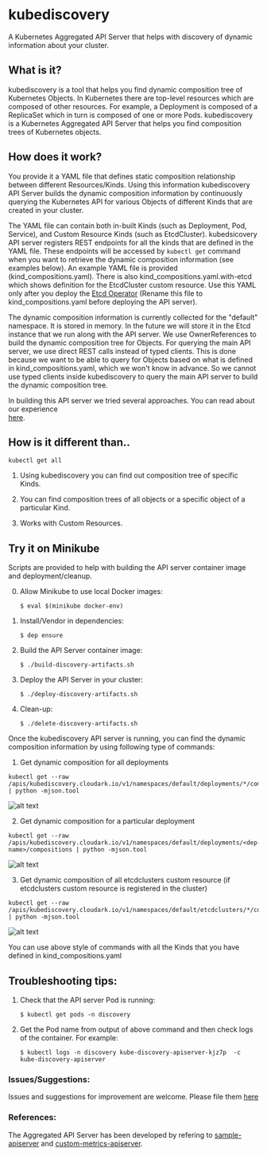 # kubediscovery

A Kubernetes Aggregated API Server that helps with discovery of dynamic information about your cluster.


## What is it?

kubediscovery is a tool that helps you find dynamic composition tree of Kubernetes Objects. 
In Kubernetes there are top-level resources which are composed of other resources. 
For example, a Deployment is composed of a ReplicaSet which in turn is composed of one or more Pods. 
kubediscovery is a Kubernetes Aggregated API Server that helps you find composition trees of Kubernetes objects.


## How does it work?

You provide it a YAML file that defines static composition relationship between different Resources/Kinds.
Using this information kubediscovery API Server builds the dynamic composition information by 
continuously querying the Kubernetes API for various Objects of different Kinds that are created in your cluster.

The YAML file can contain both in-built Kinds (such as Deployment, Pod, Service), and
Custom Resource Kinds (such as EtcdCluster).
kubedsicovery API server registers REST endpoints for all the kinds that are defined in the YAML file.
These endpoints will be accessed by `kubectl get` command when you want to retrieve the dynamic
composition information (see examples below). An example YAML file is provided (kind_compositions.yaml).
There is also kind_compositions.yaml.with-etcd which shows definition for the EtcdCluster custom resource.
Use this YAML only after you deploy the [Etcd Operator](https://github.com/coreos/etcd-operator)
(Rename this file to kind_compositions.yaml before deploying the API server).

The dynamic composition information is currently collected for the "default" namespace.
It is stored in memory. In the future we will store it in the Etcd instance that we run along with
the API server. We use OwnerReferences to build the dynamic composition tree for Objects.
For querying the main API server, we use direct REST calls instead of typed clients. 
This is done because we want to be able to query for Objects 
based on what is defined in kind_compositions.yaml, which we won't know in advance.
So we cannot use typed clients inside kubediscovery to query the main API server to build the dynamic composition tree.

In building this API server we tried several approaches. You can read about our experience  
[here](https://medium.com/@cloudark/our-journey-in-building-a-kubernetes-aggregated-api-server-29a4f9c1de22).


## How is it different than..

```
kubectl get all
```

1) Using kubediscovery you can find out composition tree of specific Kinds.

2) You can find composition trees of all objects or a specific object of a particular Kind.

3) Works with Custom Resources.


## Try it on Minikube


Scripts are provided to help with building the API server container image and deployment/cleanup.

0) Allow Minikube to use local Docker images: 

   `$ eval $(minikube docker-env)`

1) Install/Vendor in dependencies:

   `$ dep ensure`

2) Build the API Server container image:

   `$ ./build-discovery-artifacts.sh`

3) Deploy the API Server in your cluster:

   `$ ./deploy-discovery-artifacts.sh`

4) Clean-up:

    `$ ./delete-discovery-artifacts.sh`


Once the kubediscovery API server is running, you can find the dynamic composition information by using following type of commands:


1) Get dynamic composition for all deployments

```
kubectl get --raw /apis/kubediscovery.cloudark.io/v1/namespaces/default/deployments/*/compositions | python -mjson.tool
```

![alt text](https://github.com/cloud-ark/kubediscovery/raw/master/docs/all-deployments.png)


2) Get dynamic composition for a particular deployment

```
kubectl get --raw /apis/kubediscovery.cloudark.io/v1/namespaces/default/deployments/<dep-name>/compositions | python -mjson.tool
```

![alt text](https://github.com/cloud-ark/kubediscovery/raw/master/docs/single-deployment.png)


3) Get dynamic composition of all etcdclusters custom resource (if etcdclusters custom resource is registered in the cluster)

```
kubectl get --raw /apis/kubediscovery.cloudark.io/v1/namespaces/default/etcdclusters/*/compositions | python -mjson.tool
```

![alt text](https://github.com/cloud-ark/kubediscovery/raw/master/docs/etcd-clusters.png)

You can use above style of commands with all the Kinds that you have defined in kind_compositions.yaml


## Troubleshooting tips:

1) Check that the API server Pod is running: 

   `$ kubectl get pods -n discovery`

2) Get the Pod name from output of above command and then check logs of the container.
   For example:

   `$ kubectl logs -n discovery kube-discovery-apiserver-kjz7p  -c kube-discovery-apiserver`


### Issues/Suggestions:

Issues and suggestions for improvement are welcome. Please file them [here](https://github.com/cloud-ark/kubediscovery/issues)


### References:

The Aggregated API Server has been developed by refering to [sample-apiserver](https://github.com/kubernetes/sample-apiserver)
and [custom-metrics-apiserver](https://github.com/kubernetes-incubator/custom-metrics-apiserver).


